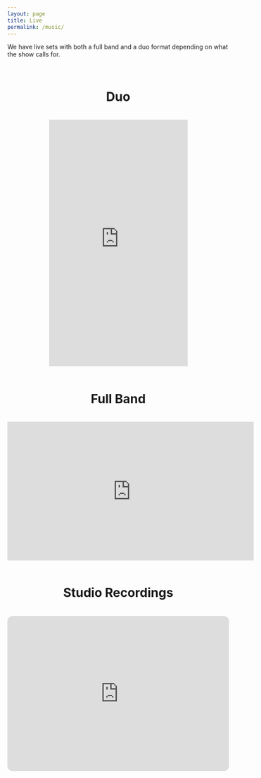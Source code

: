 ```yaml
---
layout: page
title: Live
permalink: /music/
---
```


We have live sets with both a full band and a duo format depending on what the show calls for.

<br>
<center>
<h1>Duo</h1>
</center>
<br>

<center>
<iframe width="315" height="560" src="https://www.youtube.com/embed/ucswXrQHifE?si=GBgfY7HsQj70wrdQ&amp;start=23" title="YouTube video player" frameborder="0" allow="accelerometer; autoplay; clipboard-write; encrypted-media; gyroscope; picture-in-picture; web-share" allowfullscreen></iframe>
</center>

<br>
<center>
<h1>Full Band</h1>
</center>
<br>

<center>
<iframe width="560" height="315" src="https://www.youtube.com/embed/pCSEl3TEglE?si=l04Kf1HQIrzjBxgZ&amp;start=96" title="YouTube video player" frameborder="0" allow="accelerometer; autoplay; clipboard-write; encrypted-media; gyroscope; picture-in-picture; web-share" allowfullscreen></iframe>
</center>

<br>
<center>
<h1>Studio Recordings</h1>
</center>
<br>

<iframe style="border-radius:12px" src="https://open.spotify.com/embed/playlist/5XNrzRW31KTagROktPwzRY?utm_source=generator&theme=0" width="100%" height="352" frameBorder="0" allowfullscreen="" allow="autoplay; clipboard-write; encrypted-media; fullscreen; picture-in-picture" loading="lazy"></iframe>


<!-- <iframe style="border: 0; width: 400px; height: 274px; float: right; margin-left: 25%; margin-right: 25%; margin-bottom: 10%;" src="https://bandcamp.com/EmbeddedPlayer/album=3033148406/size=large/bgcol=333333/linkcol=0f91ff/artwork=small/transparent=true/" seamless><a href="https://jackcampbell.bandcamp.com/album/lucky-break">Lucky Break</a></iframe>


<iframe style="border: 0; width: 400px; height: 472px; float: right; margin-left: 25%; margin-right: 25%; margin-bottom: 10%;" src="https://bandcamp.com/EmbeddedPlayer/album=75804434/size=large/bgcol=333333/linkcol=0f91ff/artwork=small/transparent=true/" seamless><a href="http://jackcampbell.bandcamp.com/album/jack-campbell">Jack Campbell</a></iframe> -->